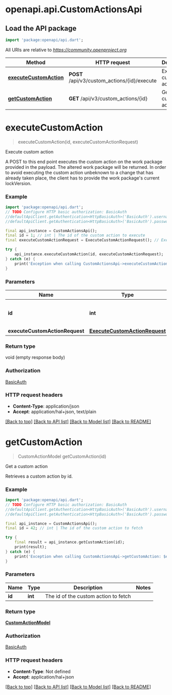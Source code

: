 # openapi.api.CustomActionsApi

## Load the API package
```dart
import 'package:openapi/api.dart';
```

All URIs are relative to *https://community.openproject.org*

Method | HTTP request | Description
------------- | ------------- | -------------
[**executeCustomAction**](CustomActionsApi.md#executecustomaction) | **POST** /api/v3/custom_actions/{id}/execute | Execute custom action
[**getCustomAction**](CustomActionsApi.md#getcustomaction) | **GET** /api/v3/custom_actions/{id} | Get a custom action


# **executeCustomAction**
> executeCustomAction(id, executeCustomActionRequest)

Execute custom action

A POST to this end point executes the custom action on the work package provided in the payload. The altered work package will be returned. In order to avoid executing  the custom action unbeknown to a change that has already taken place, the client has to provide the work package's current lockVersion.

### Example
```dart
import 'package:openapi/api.dart';
// TODO Configure HTTP basic authorization: BasicAuth
//defaultApiClient.getAuthentication<HttpBasicAuth>('BasicAuth').username = 'YOUR_USERNAME'
//defaultApiClient.getAuthentication<HttpBasicAuth>('BasicAuth').password = 'YOUR_PASSWORD';

final api_instance = CustomActionsApi();
final id = 1; // int | The id of the custom action to execute
final executeCustomActionRequest = ExecuteCustomActionRequest(); // ExecuteCustomActionRequest | 

try {
    api_instance.executeCustomAction(id, executeCustomActionRequest);
} catch (e) {
    print('Exception when calling CustomActionsApi->executeCustomAction: $e\n');
}
```

### Parameters

Name | Type | Description  | Notes
------------- | ------------- | ------------- | -------------
 **id** | **int**| The id of the custom action to execute | 
 **executeCustomActionRequest** | [**ExecuteCustomActionRequest**](ExecuteCustomActionRequest.md)|  | [optional] 

### Return type

void (empty response body)

### Authorization

[BasicAuth](../README.md#BasicAuth)

### HTTP request headers

 - **Content-Type**: application/json
 - **Accept**: application/hal+json, text/plain

[[Back to top]](#) [[Back to API list]](../README.md#documentation-for-api-endpoints) [[Back to Model list]](../README.md#documentation-for-models) [[Back to README]](../README.md)

# **getCustomAction**
> CustomActionModel getCustomAction(id)

Get a custom action

Retrieves a custom action by id.

### Example
```dart
import 'package:openapi/api.dart';
// TODO Configure HTTP basic authorization: BasicAuth
//defaultApiClient.getAuthentication<HttpBasicAuth>('BasicAuth').username = 'YOUR_USERNAME'
//defaultApiClient.getAuthentication<HttpBasicAuth>('BasicAuth').password = 'YOUR_PASSWORD';

final api_instance = CustomActionsApi();
final id = 42; // int | The id of the custom action to fetch

try {
    final result = api_instance.getCustomAction(id);
    print(result);
} catch (e) {
    print('Exception when calling CustomActionsApi->getCustomAction: $e\n');
}
```

### Parameters

Name | Type | Description  | Notes
------------- | ------------- | ------------- | -------------
 **id** | **int**| The id of the custom action to fetch | 

### Return type

[**CustomActionModel**](CustomActionModel.md)

### Authorization

[BasicAuth](../README.md#BasicAuth)

### HTTP request headers

 - **Content-Type**: Not defined
 - **Accept**: application/hal+json

[[Back to top]](#) [[Back to API list]](../README.md#documentation-for-api-endpoints) [[Back to Model list]](../README.md#documentation-for-models) [[Back to README]](../README.md)

